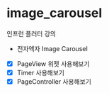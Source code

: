 # image_carousel

인프런 플러터 강의
 - 전자액자 Image Carousel

 - [x] PageView 위젯 사용해보기
 - [x] Timer 사용해보기
 - [x] PageController 사용해보기
